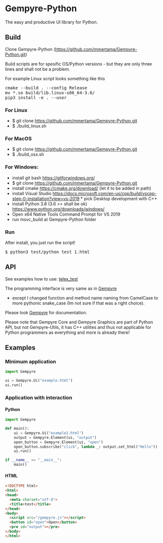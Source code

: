 # Gempyre-Python 

The easy and productive UI library for Python. 

## Build

Clone Gempyre-Python (https://github.com/mmertama/Gempyre-Python.git)

Build scripts are for spesific OS/Python versions - but they are only three lines and shall not be a problem.

For example Linux script looks something like this
<pre>
cmake --build . --config Release
mv *.so build/lib.linux-x86_64-3.6/
pip3 install -e . --user
</pre>

### For Linux
* $ git clone https://github.com/mmertama/Gempyre-Python.git
* $ ./build_linux.sh

### For MacOS
* $ git clone https://github.com/mmertama/Gempyre-Python.git
* $ ./build_osx.sh

### For Windows:
* install git bash https://gitforwindows.org/
* $ git clone https://github.com/mmertama/Gempyre-Python.git
* install cmake https://cmake.org/download/ (let it to be added in path)
* install Visual Studio https://docs.microsoft.com/en-us/cpp/build/vscpp-step-0-installation?view=vs-2019
		* pick Desktop development with C++
* install Python 3.8 (3.6 >= shall be ok) https://www.python.org/downloads/windows/
* Open x64 Native Tools Command Prompt for VS 2019
* run msvc_build at Gempyre-Python folder

### Run

After install, you just run the script!

<pre>
$ python3 test/python_test_1.html
</pre>

## API

See examples how to use: [telex_test](https://github.com/mmertama/Gempyre-Python/blob/master/test/telex_test.py)

The programming interface is very same as in [Gempyre](https://github.com/mmertama/Gempyre.git)
- except I changed function and method name naming from CamelCase to more pythonic snake_case (Im not sure if that was a right choice).

Please look  [Gempyre](https://github.com/mmertama/Gempyre.git) for documentation.

Please note that Gempyre Core and Gempyre Graphics are part of Python API, but not Gempyre-Utils, it has C++ utilites and thus not applicable for Python programmers as everything and more is already there!
  
## Examples

### Minimum application

```py
import Gempyre

ui = Gempyre.Ui("example.html")
ui.run()
```

### Application with interaction
#### Python
```py
import Gempyre

def main():
    ui = Gempyre.Ui("example2.html")
    output = Gempyre.Element(ui, "output")
    open_button = Gempyre.Element(ui, "open")
    open_button.subscribe("click", lambda _: output.set_html("Hello"))
    ui.run()

if __name__ == "__main__":
    main()
```
#### HTML
```html
<!DOCTYPE html>
<html>
<head>
  <meta charset="utf-8">
  <title>test</title>
</head>
<body>
  <script src="/gempyre.js"></script>
  <button id="open">Open</button>
  <pre id="output"></pre>
</body>
</html>

